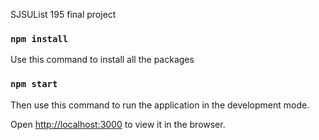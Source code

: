 SJSUList 195 final project
###  

### `npm install` 
Use this command to install all the packages<br>

### `npm start`
Then use this command to run the application in the development mode.<br>

Open [http://localhost:3000](http://localhost:3000) to view it in the browser.
